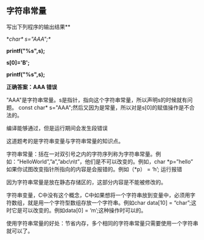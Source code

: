 ## 字符串常量

写出下列程序的输出结果**

**char\* s="AAA";\**

**printf("%s",s);**

**s[0]='B';**

**printf("%s",s);**

**正确答案：AAA 错误** 

"AAA"是字符串常量。s是指针，指向这个字符串常量，所以声明s的时候就有问题。 const char* s="AAA";然后又因为是常量，所以对是s[0]的赋值操作是不合法的。

编译能够通过，但是运行期间会发生段错误

 

这道题考的是字符串变量与字符串常量的知识点。

字符串常量：括在一对双引号之内的字符序列称为字符串常量。例如：”HelloWorld”,”a”,”abc\n\t”，他们是不可以改变的。例如，char *p=”hello” 如果你试图改变指针所指向的内容是会报错的。例如（*p） = ‘h’; 运行报错

因为字符串常量是放在静态存储区的，这部分内容是不能被修改的。

字符串变量，C中没有这个概念，C中如果想将一个字符串放到变量中，必须用字符数组，就是用一个字符型数组存放一个字符串。例如char data[10] = “char”;这时它是可以改变的。例如data[0] = ‘m’;这种操作时可以的。

使用字符串常量的好处：节省内存，多个相同的字符串常量只需要使用一个字符串就可以了。